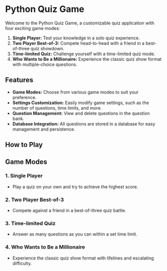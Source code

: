 # Python Quiz Game

Welcome to the Python Quiz Game, a customizable quiz application with four exciting game modes:

1. **Single Player:** Test your knowledge in a solo quiz experience.
2. **Two Player Best-of-3:** Compete head-to-head with a friend in a best-of-three quiz showdown.
3. **Time-limited Quiz:** Challenge yourself with a time-limited quiz mode.
4. **Who Wants to Be a Millionaire:** Experience the classic quiz show format with multiple-choice questions.

## Features

- **Game Modes:** Choose from various game modes to suit your preference.
- **Settings Customization:** Easily modify game settings, such as the number of questions, time limits, and more.
- **Question Management:** View and delete questions in the question bank.
- **Database Integration:** All questions are stored in a database for easy management and persistence.

## How to Play



## Game Modes

### 1. Single Player
   - Play a quiz on your own and try to achieve the highest score.

### 2. Two Player Best-of-3
   - Compete against a friend in a best-of-three quiz battle.

### 3. Time-limited Quiz
   - Answer as many questions as you can within a set time limit.

### 4. Who Wants to Be a Millionaire
   - Experience the classic quiz show format with lifelines and escalating difficulty.



